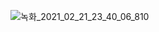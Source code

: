 ![녹화_2021_02_21_23_40_06_810](https://user-images.githubusercontent.com/65489223/108628422-2a674d80-749e-11eb-9cd3-b3df65b5c8a5.gif)
